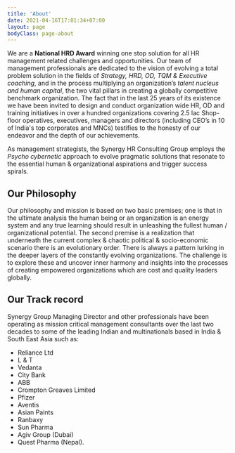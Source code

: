 ```yaml
---
title: 'About'
date: 2021-04-16T17:01:34+07:00
layout: page
bodyClass: page-about
---
```



We are a __National HRD Award__ winning one stop solution for all HR management related challenges and opportunities. Our team of management professionals are dedicated to the vision of evolving a total problem solution in the fields of _Strategy, HRD, OD, TQM & Executive coaching_, and in the process multiplying an organization’s _talent nucleus and human capital_, the two vital pillars in creating a globally competitive benchmark organization. The fact that in the last 25 years of its existence we have been invited to design and conduct organization wide HR, OD and training initiatives in over a hundred organizations covering 2.5 lac Shop-floor operatives, executives, managers and directors (including CEO’s in 10 of India's top corporates and MNCs) testifies to the honesty of our endeavor and the depth of our achievements. 

As management strategists, the Synergy HR Consulting Group employs the _Psycho cybernetic_ approach to evolve pragmatic solutions that resonate to the essential human & organizational aspirations and trigger success spirals. 

## Our Philosophy

Our philosophy and mission is based on two basic premises; one is that in the ultimate analysis the human being or an organization is an energy system and any true learning should result in unleashing the fullest human / organizational potential. The second premise is a realization that underneath the current complex & chaotic political & socio-economic scenario there is an evolutionary order. There is always a pattern lurking in the deeper layers of the constantly evolving organizations. The challenge is to explore these and uncover inner harmony and insights into the processes of creating empowered organizations which are cost and quality leaders globally.  

## Our Track record
Synergy Group Managing Director and other professionals have been operating as mission critical management consultants over the last two decades to some of the leading Indian and multinationals based in India & South East Asia such as:
- Reliance Ltd
- L & T
- Vedanta
- City Bank
- ABB
- Crompton Greaves Limited
- Pfizer
- Aventis
- Asian Paints
- Ranbaxy
- Sun Pharma
- Agiv Group (Dubai) 
- Quest Pharma (Nepal). 
